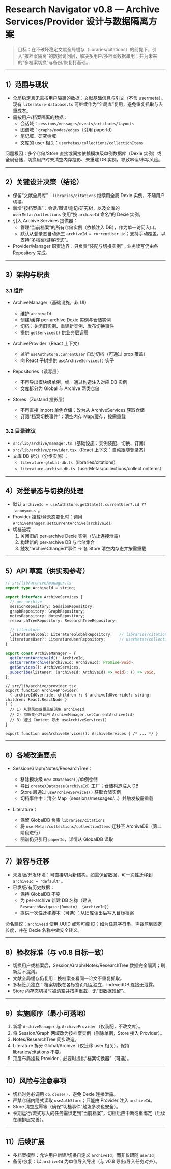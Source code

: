 # Research Navigator v0.8 — Archive Services/Provider 设计与数据隔离方案

> 目标：在不破坏稳定文献全局缓存（libraries/citations）的前提下，引入“按档案隔离”的数据访问层，解决多用户/多档案数据串用；并为未来的“多档案切换”与备份/恢复打基础。

---

## 1）范围与现状

- 全局稳定且无需按用户隔离的数据：文献基础信息与引文（不含 usermeta）。现有 `literature-database.ts` 可继续作为“全局库”复用，避免重复抓取与去重成本。
- 需按用户/档案隔离的数据：
  - 会话域：`sessions/messages/events/artifacts/layouts`
  - 图谱域：`graphs/nodes/edges`（引用 paperId）
  - 笔记域、研究树域
  - 文库的 user 相关：`userMetas/collections/collectionItems`

问题根因：多个仓储/Store 直接或间接依赖模块级单例数据库（Dexie 实例）或全局仓储，切换用户时未清空内存投影、未重建 DB 实例，导致串读/串写风险。

---

## 2）关键设计决策（结论）

- 保留“文献全局库”：`libraries/citations` 继续用全局 Dexie 实例，不随用户切换。
- 新增“按档案库”：会话/图谱/笔记/研究树，以及文库的 `userMetas/collections` 使用“按 `archiveId` 命名”的 Dexie 实例。
- 引入 Archive Services 提供器：
  - 管理“当前档案”的所有仓储实例（依赖注入 DB），作为单一访问入口。
  - 默认从登录态自动派生 `archiveId = currentUser.id`；支持手动覆盖，以支持“多档案/游客模式”。
- Provider/Manager 职责边界：只负责“装配与切换实例”；业务读写仍由各 Repository 完成。

---

## 3）架构与职责

### 3.1 组件
- ArchiveManager（基础设施，非 UI）
  - 维护 `archiveId`
  - 创建/缓存 per-archive Dexie 实例与仓储实例
  - 切档：关闭旧实例、重建新实例、发布切换事件
  - 提供 `getServices()` 供业务层调用

- ArchiveProvider（React 上下文）
  - 监听 `useAuthStore.currentUser` 自动切档（可通过 prop 覆盖）
  - 向 React 子树提供 `useArchiveServices()` 钩子

- Repositories（读写层）
  - 不再导出模块级单例，统一通过构造注入对应 DB 实例
  - 文库拆分为 Global 与 Archive 两类仓储

- Stores（Zustand 投影层）
  - 不再直接 import 单例仓储；改为从 ArchiveServices 获取仓储
  - 订阅“档案切换事件”：清空内存 Map/缓存，按需重载

### 3.2 目录建议
- `src/lib/archive/manager.ts`（基础设施：实例装配、切换、订阅）
- `src/lib/archive/provider.tsx`（React 上下文：自动跟随登录态）
- 文库 DB 拆分（分步实施）：
  - `literature-global-db.ts`（libraries/citations）
  - `literature-archive-db.ts`（userMetas/collections/collectionItems）

---

## 4）对登录态与切换的处理

- 默认 `archiveId = useAuthStore.getState().currentUser?.id ?? 'anonymous'`。
- Provider 挂载/登录态变化时：调用 `ArchiveManager.setCurrentArchive(archiveId)`。
- 切档流程：
  1. 关闭旧的 per-archive Dexie 实例（防止连接泄露）
  2. 构建新的 per-archive DB 与仓储集合
  3. 触发“archiveChanged”事件 → 各 Store 清空内存态并按需重载

---

## 5）API 草案（供实现参考）

```ts
// src/lib/archive/manager.ts
export type ArchiveId = string;

export interface ArchiveServices {
  // per-archive
  sessionRepository: SessionRepository;
  graphRepository: GraphRepository;
  notesRepository: NotesRepository;
  researchTreeRepository: ResearchTreeRepository;

  // literature
  literatureGlobal: LiteratureGlobalRepository;   // libraries/citations（全局）
  literatureUser?: LiteratureUserRepository;      // userMetas/collections（按档案，分步导入）
}

export const ArchiveManager = {
  getCurrentArchiveId(): ArchiveId,
  setCurrentArchive(archiveId: ArchiveId): Promise<void>,
  getServices(): ArchiveServices,
  subscribe(listener: (archiveId: ArchiveId) => void): () => void,
};
```

```tsx
// src/lib/archive/provider.tsx
export function ArchiveProvider(
  { archiveIdOverride, children }: { archiveIdOverride?: string; children: React.ReactNode }
) {
  // 1) 从登录态或覆盖值派生 archiveId
  // 2) 监听变化并调用 ArchiveManager.setCurrentArchive(id)
  // 3) 通过 Context 导出 useArchiveServices()
}

export function useArchiveServices(): ArchiveServices { /* ... */ }
```

---

## 6）各域改造要点

- Session/Graph/Notes/ResearchTree：
  - 移除模块级 `new XDatabase()`/单例仓储
  - 导出 `createXDatabase(archiveId)` 工厂；仓储构造注入 DB
  - Store 层通过 `useArchiveServices()` 获取仓储实例
  - 切档事件中：清空 Map（sessions/messages/…）并触发按需重载

- Literature：
  - 保留 GlobalDB 负责 `libraries/citations`
  - 将 `userMetas/collections/collectionItems` 迁移至 ArchiveDB（第二阶段进行）
  - 图谱仍只引用 `paperId`，详情从 GlobalDB 读取

---

## 7）兼容与迁移

- 未发版/开发环境：可直接切为新结构。如需保留数据，可一次性迁移到 `archiveId = 'default'`。
- 已发版/有历史数据：
  - 保持 GlobalDB 不变
  - 为 per-archive 新建 DB 名称（建议 `ResearchNavigator{Domain}__{archiveId}`）
  - 提供一次性迁移脚本（可选）：从旧库读出后写入目标档案

命名建议：`archiveId` 使用 UUID 或短可控 ID；如为任意字符串，需裁剪到固定长度，并在 Dexie 名称中做安全转义。

---

## 8）验收标准（与 v0.8 目标一致）

- 切换用户或档案后，Session/Graph/Notes/ResearchTree 数据完全隔离；刷新后不混淆。
- 文献全局缓存仍复用：换档案查看同一论文不重复抓取。
- 多标签页独立：档案切换在各标签页相互独立，IndexedDB 连接无泄露。
- Store 内存态切换时被清空并按需重载，无“旧数据残留”。

---

## 9）实施顺序（最小可落地）

1. 新增 `ArchiveManager` 与 `ArchiveProvider`（仅装配，不改文库）。
2. 将 Session/Graph 两域改为按档案实例（删除单例，Store 接入 Provider）。
3. Notes/ResearchTree 同步改造。
4. Literature 拆分 Global/Archive（仅迁移 user 相关），保持 libraries/citations 不变。
5. 顶层布局挂载 Provider；必要时提供“档案切换器”（可选）。

---

## 10）风险与注意事项

- 切档时务必调用 `db.close()`，避免 Dexie 连接泄露。
- 严禁仓储内隐式读取 `useAuthStore`；只能由 Provider 注入 `archiveId`。
- Store 清空应幂等（确保“切档事件”触发多次也安全）。
- 长期运行/流式写入的任务需绑定到“当前档案”，切档后应中断或重绑定（后续在编排层完善）。

---

## 11）后续扩展

- 多档案模型：允许用户新建/切换自定义 `archiveId`，而非仅跟随 `userId`。
- 备份/恢复：以 `archiveId` 为单位导入导出（与 v0.8 导出/导入任务对齐）。




